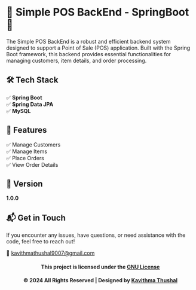 # 🌟 Simple POS BackEnd - SpringBoot 🌟

The Simple POS BackEnd is a robust and efficient backend system designed to support a Point of Sale (POS) application.
Built with the Spring Boot framework, this backend provides essential functionalities for managing customers, item
details, and order processing.

## 🛠️ Tech Stack

✅ **Spring Boot**<br/>
✅ **Spring Data JPA**<br/>
✅ **MySQL**<br/>

## 🚀 Features

✅ Manage Customers<br/>
✅ Manage Items<br/>
✅ Place Orders<br/>
✅ View Order Details<br/>

## 📝 Version

**1.0.0**

## 📬 Get in Touch

If you encounter any issues, have questions, or need assistance with the code, feel free to reach out!

📧 [kavithmathushal9007@gmail.com](mailto:kavithmathushal9007@gmail.com)

<div align="center">

#### This project is licensed under the [GNU License](LICENSE)

#### © 2024 All Rights Reserved | Designed by [Kavithma Thushal](https://github.com/Kavithma-Thushal)

</div>